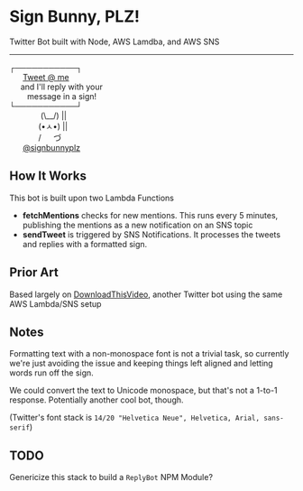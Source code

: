 # Sign Bunny, PLZ!
Twitter Bot built with Node, AWS Lamdba, and AWS SNS

---


┌───────────┐  
&nbsp;&nbsp;&nbsp;&nbsp;&nbsp;&nbsp;[Tweet @ me](https://twitter.com/intent/tweet?text=%40signbunnyplz%20Hello%20world)  
&nbsp;&nbsp;&nbsp;&nbsp;&nbsp;and I'll reply with your  
&nbsp;&nbsp;&nbsp;&nbsp;&nbsp;&nbsp;&nbsp;&nbsp;message in a sign!  
└───────────┘  
&nbsp;&nbsp;&nbsp;&nbsp;&nbsp;&nbsp;&nbsp;&nbsp;&nbsp;&nbsp;&nbsp;&nbsp;&nbsp;&nbsp;(\\__/)  ||  
&nbsp;&nbsp;&nbsp;&nbsp;&nbsp;&nbsp;&nbsp;&nbsp;&nbsp;&nbsp;&nbsp;&nbsp;&nbsp;(•ㅅ•)  ||  
&nbsp;&nbsp;&nbsp;&nbsp;&nbsp;&nbsp;&nbsp;&nbsp;&nbsp;&nbsp;&nbsp;&nbsp;&nbsp;/  　  づ  
&nbsp;&nbsp;&nbsp;&nbsp;&nbsp;&nbsp;[@signbunnyplz](https://twitter.com/signbunnyplz)

## How It Works
This bot is built upon two Lambda Functions
- **fetchMentions** checks for new mentions. This runs every 5 minutes, publishing the mentions as a new notification on an SNS topic
- **sendTweet** is triggered by SNS Notifications. It processes the tweets and replies with a formatted sign.

## Prior Art
Based largely on [DownloadThisVideo](https://github.com/shalvah/DownloadThisVideo), another Twitter bot using the same AWS Lambda/SNS setup

## Notes
Formatting text with a non-monospace font is not a trivial task, so currently we're just avoiding the issue and keeping things left aligned and letting words run off the sign.

We could convert the text to Unicode monospace, but that's not a 1-to-1 response. Potentially another cool bot, though.

(Twitter's font stack is `14/20 "Helvetica Neue", Helvetica, Arial, sans-serif`)

## TODO
Genericize this stack to build a `ReplyBot` NPM Module?